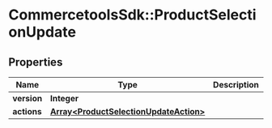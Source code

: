 # CommercetoolsSdk::ProductSelectionUpdate

## Properties
Name | Type | Description | Notes
------------ | ------------- | ------------- | -------------
**version** | **Integer** |  | [optional] 
**actions** | [**Array&lt;ProductSelectionUpdateAction&gt;**](ProductSelectionUpdateAction.md) |  | [optional] 


